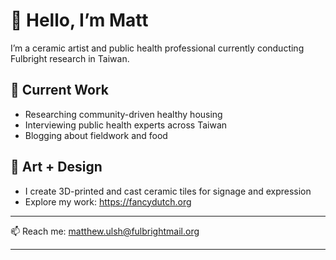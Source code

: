 # 👋 Hello, I’m Matt

I’m a ceramic artist and public health professional currently conducting Fulbright research in Taiwan.

## 🔬 Current Work
- Researching community-driven healthy housing
- Interviewing public health experts across Taiwan
- Blogging about fieldwork and food

## 🏺 Art + Design
- I create 3D-printed and cast ceramic tiles for signage and expression
- Explore my work: https://fancydutch.org


---

📫 Reach me: matthew.ulsh@fulbrightmail.org

---
